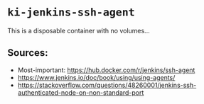 # `ki-jenkins-ssh-agent`

This is a disposable container with no volumes...

## Sources:

- Most-important: https://hub.docker.com/r/jenkins/ssh-agent
- https://www.jenkins.io/doc/book/using/using-agents/
- https://stackoverflow.com/questions/48260001/jenkins-ssh-authenticated-node-on-non-standard-port
